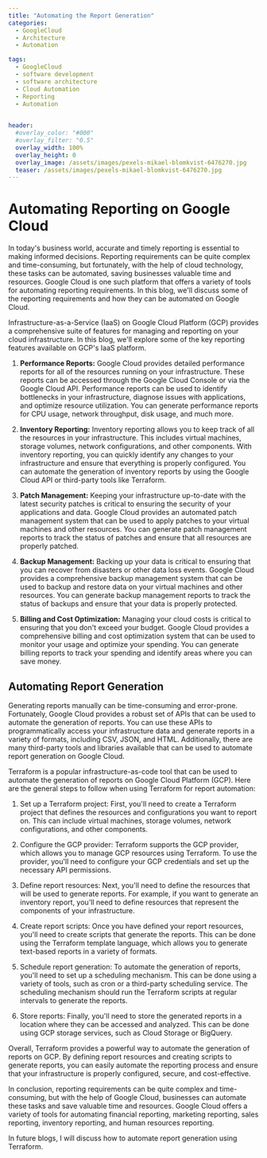 ```yaml
---
title: "Automating the Report Generation"
categories:
  - GoogleCloud
  - Architecture
  - Automation

tags:
  - GoogleCloud
  - software development
  - software architecture
  - Cloud Automation
  - Reporting
  - Automation
  

header:
  #overlay_color: "#000"
  #overlay_filter: "0.5"
  overlay_width: 100%
  overlay_height: 0
  overlay_image: /assets/images/pexels-mikael-blomkvist-6476270.jpg
  teaser: /assets/images/pexels-mikael-blomkvist-6476270.jpg
---
```


# Automating Reporting on Google Cloud

In today's business world, accurate and timely reporting is essential to making informed decisions. Reporting requirements can be quite complex and time-consuming, but fortunately, with the help of cloud technology, these tasks can be automated, saving businesses valuable time and resources. Google Cloud is one such platform that offers a variety of tools for automating reporting requirements. In this blog, we'll discuss some of the reporting requirements and how they can be automated on Google Cloud.

Infrastructure-as-a-Service (IaaS) on Google Cloud Platform (GCP) provides a comprehensive suite of features for managing and reporting on your cloud infrastructure. In this blog, we'll explore some of the key reporting features available on GCP's IaaS platform.

1. **Performance Reports:** Google Cloud provides detailed performance reports for all of the resources running on your infrastructure. These reports can be accessed through the Google Cloud Console or via the Google Cloud API. Performance reports can be used to identify bottlenecks in your infrastructure, diagnose issues with applications, and optimize resource utilization. You can generate performance reports for CPU usage, network throughput, disk usage, and much more.

2. **Inventory Reporting:** Inventory reporting allows you to keep track of all the resources in your infrastructure. This includes virtual machines, storage volumes, network configurations, and other components. With inventory reporting, you can quickly identify any changes to your infrastructure and ensure that everything is properly configured. You can automate the generation of inventory reports by using the Google Cloud API or third-party tools like Terraform.

3. **Patch Management:** Keeping your infrastructure up-to-date with the latest security patches is critical to ensuring the security of your applications and data. Google Cloud provides an automated patch management system that can be used to apply patches to your virtual machines and other resources. You can generate patch management reports to track the status of patches and ensure that all resources are properly patched.

4. **Backup Management:** Backing up your data is critical to ensuring that you can recover from disasters or other data loss events. Google Cloud provides a comprehensive backup management system that can be used to backup and restore data on your virtual machines and other resources. You can generate backup management reports to track the status of backups and ensure that your data is properly protected.

5. **Billing and Cost Optimization:** Managing your cloud costs is critical to ensuring that you don't exceed your budget. Google Cloud provides a comprehensive billing and cost optimization system that can be used to monitor your usage and optimize your spending. You can generate billing reports to track your spending and identify areas where you can save money.

## Automating Report Generation

Generating reports manually can be time-consuming and error-prone. Fortunately, Google Cloud provides a robust set of APIs that can be used to automate the generation of reports. You can use these APIs to programmatically access your infrastructure data and generate reports in a variety of formats, including CSV, JSON, and HTML. Additionally, there are many third-party tools and libraries available that can be used to automate report generation on Google Cloud.

Terraform is a popular infrastructure-as-code tool that can be used to automate the generation of reports on Google Cloud Platform (GCP). Here are the general steps to follow when using Terraform for report automation:


1.  Set up a Terraform project: First, you'll need to create a Terraform project that defines the resources and configurations you want to report on. This can include virtual machines, storage volumes, network configurations, and other components.

2. Configure the GCP provider: Terraform supports the GCP provider, which allows you to manage GCP resources using Terraform. To use the provider, you'll need to configure your GCP credentials and set up the necessary API permissions.

3. Define report resources: Next, you'll need to define the resources that will be used to generate reports. For example, if you want to generate an inventory report, you'll need to define resources that represent the components of your infrastructure.

4. Create report scripts: Once you have defined your report resources, you'll need to create scripts that generate the reports. This can be done using the Terraform template language, which allows you to generate text-based reports in a variety of formats.

5. Schedule report generation: To automate the generation of reports, you'll need to set up a scheduling mechanism. This can be done using a variety of tools, such as cron or a third-party scheduling service. The scheduling mechanism should run the Terraform scripts at regular intervals to generate the reports.

6. Store reports: Finally, you'll need to store the generated reports in a location where they can be accessed and analyzed. This can be done using GCP storage services, such as Cloud Storage or BigQuery.

Overall, Terraform provides a powerful way to automate the generation of reports on GCP. By defining report resources and creating scripts to generate reports, you can easily automate the reporting process and ensure that your infrastructure is properly configured, secure, and cost-effective.

In conclusion, reporting requirements can be quite complex and time-consuming, but with the help of Google Cloud, businesses can automate these tasks and save valuable time and resources. Google Cloud offers a variety of tools for automating financial reporting, marketing reporting, sales reporting, inventory reporting, and human resources reporting. 

In future blogs, I will discuss how to automate report generation using Terraform.
